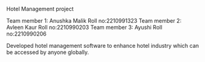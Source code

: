 Hotel Management project

Team member 1:  Anushka Malik     Roll no:2210991323
Team member 2:  Avleen Kaur       Roll no:2210990203
Team member 3:  Ayushi            Roll no:2210990206

Developed hotel management software to enhance hotel industry which can be accessed by anyone globally.

